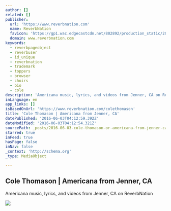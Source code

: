 ```yaml
---
author: []
related: []
publisher:
  url: 'https://www.reverbnation.com'
  name: ReverbNation
  favicon: 'https://gp1.wac.edgecastcdn.net/802892/production_static/20160602155738/images/favicon.ico'
  domain: www.reverbnation.com
keywords:
  - reverbpageobject
  - reverbuser
  - id_unique
  - reverbnation
  - trademark
  - toppers
  - browser
  - choirs
  - bio
  - cole
description: 'Americana music, lyrics, and videos from Jenner, CA on ReverbNation'
inLanguage: en
app_links: []
isBasedOnUrl: 'https://www.reverbnation.com/colethomason'
title: 'Cole Thomason | Americana from Jenner, CA'
datePublished: '2016-06-03T04:12:59.392Z'
dateModified: '2016-06-03T04:12:54.321Z'
sourcePath: _posts/2016-06-03-cole-thomason-or-americana-from-jenner-ca.md
starred: true
inFeed: true
hasPage: false
inNav: false
_context: 'http://schema.org'
_type: MediaObject

---
```

<article style=""><h1>Cole Thomason | Americana from Jenner, CA</h1><p>Americana music, lyrics, and videos from Jenner, CA on ReverbNation</p><img src="https://gp1.wac.edgecastcdn.net/802892/production_public/Artist/2674228/image/1387313683_artist_2674228-1387313669.jpg" /></article>